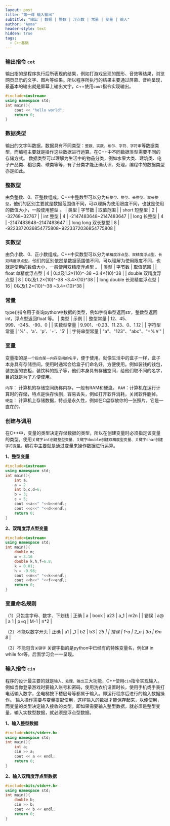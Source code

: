 ```yaml
---
layout: post
title: "第一课 输入输出"
subtitle: "输出 | 数据 | 整数 | 浮点数 | 常量 | 变量 | 输入"
author: "Aoma"
header-style: text
hidden: true
tags:
  - C++基础
---
```


### 输出指令 `cot`
输出指的是程序执行后所表现的结果，例如打游戏呈现的图形、音效等结果，浏览网页显示的文字、图片等结果。所以程序所执行的结果主要通过屏幕、音响呈现，最基本的输出就是屏幕上输出文字，c++使用`cout`指令实现输出。
```c++
#include<iostream>
using namespace std;
int main(){
    cout << "hello world";
    return 0;  
}
```

### 数据类型
输出的文字叫数据，数据具有不同类型：`整数、实数、布尔、字符、字符串`等数据类型，而编程主要就是操作这些数据进行运算。在C++中不同数据类型需要不同的存储方式。
数据类型可以理解为生活中的物品分类，例如水果大类、建筑类、电子产品类、稻谷类、球类等等，有了分类才能正确认识、处理，编程中的数据类型亦是如此。

### 整数型
由负整数、0、正整数组成。C++中整数型可以分为`短整型、整型、长整型、双长整型`，他们的区别主要就是数据范围值不同，可以理解为使用限度不同，也就是使用的数值大小，一般使用整型 。
| 类型               | 字节数 | 取值范围                                 |
| short 短整型       | 2      | -32768~32767                             |
| int 整型           | 4      | -2147483648~2147483647                   |
| long 长整型        | 4      | -2147483648~2147483647                   |
| long long 双长整型 | 8      | -9223372036854775808~9223372036854775808 |



### 实数型
由负小数、0、正小数组成。C++中实数型可以分为`单精度浮点型、双精度浮点型、长双精度浮点型`，他们的区别依然是数据范围值不同，可以理解为使用限度不同，也就是使用的数值大小，一般使用双精度浮点型 。
| 类型                       | 字节数 | 取值范围                       |
| float 单精度浮点型         | 4      | 0以及1.2×{10}^-38 ~3.4×{10}^38 |
| double 双精度浮点型        | 8      | 0以及1.2×{10}^-38 ~3.4×{10}^38 |
| long double 长双精度浮点型 | 16     | 0以及1.2×{10}^-38 ~3.4×{10}^38 |



### 常量
type()指令用于查询python中数据的类型，例如字符串型返回str，整数型返回int，浮点型返回float 等。
| 类型    | 示例                             |
| 整型常量     | 12、45、999、-345、-90、0    |
| 实数型常量   | 9.901、-0.23、11.23、0、1.12 |
| 字符型常量   | '%' 、'a'、'p'、'+'、'5'     |
| 字符串型常量 | "a"、"123"、"abc"、"=%￥"    |


### 变量
变量指的是`一个指向某一内存空间的名字`，便于使用。就像生活中的盒子一样，盒子本身具有存储空间，使用时通常会给盒子们命名好，方便使用。例如装钱的钱包，装衣服的衣柜，装饮料的瓶子等，他们本身具有存储空间，给他们取不同的名字，目的就是为了方便使用。

`内存`： 计算机的存储空间统称内存，一般有RAM和硬盘。
`RAM`：计算机在运行计算时的存储，特点是快存快删，容易丢失，例如打开软件消耗，关闭软件删掉。
`硬盘`： 计算机上存储数据，特点是永久性，例如在C盘存放你的一张照片，它是一直在的。

### 创建与调用
在C++中，变量的类型决定存储数据的类型，所以在创建变量时必须指定该变量的类型。使用`关键字int创建整型变量、关键字double创建双精度型变量、关键字char创建字符变量`。编程中主要就是通过变量来操作数据进行运算。

**1、整型变量**
```c++
#include<iostream>
using namespace std;
int main(){
    int a;
    a = 2
    int b,c,d=6;
    b = 3;
    c = 5;
    cout <<a<<" "<<b<<endl;
    cout <<c<<" "<<d<<endl;
    return 0;  
}
```

**2、双精度浮点型变量**
```c++
#include<iostream>
using namespace std;
int main(){
    double m;
    m = 3.16
    double k,h,f=6.8;
    k = 0.01;
    h = -9.98;
    cout <<m<<" "<<k<<endl;
    cout <<h<<" "<<f<<endl;
    return 0;  
}
```

### 变量命名规则
（1）只包含字母、数字、下划线
| 正确 | a    | book | a23  | a_1  | m2n  |
| 错误 | a@   | a 1  | p=q  | M-1  | n*2  |

（2）不能以数字开头
| 正确 | a1   | _1   | b2   | b3   | _25  |
| 错误 | 1-a  | 2_a  | 3a   | 6m    8_   |

（3）不能包含`关键字`
关键字指的是python中已经有的特殊变量名，例如if in while for等。后面学习会一一呈现。

### 输入指令 `cin`
程序的设计最主要的就是`输入、处理、输出`三大功能，C++使用`cin`指令实现输入。例如当你登录游戏时要输入账号和密码，使用洗衣机设置时长，使用手机或手表打电话输入数字，坐电梯按下楼层号等都属于输入。即运行程序后进行的输入数据操作。
输入操作需要与变量搭配使用，这样输入的数据才能保存起来，以便使用，而变量的类型决定输入接收的类型。即如果需要输入整型数据，就必须是整型变量，输入实数型数据，就必须是浮点型数据。

**1、输入整型数据**
```c++
#include<bits/stdc++.h>
using namespace std;
int main(){
    int a;
    cin >> a;
    cout << a << endl;
    return 0;  
}
```

**2、输入双精度浮点型数据**
```c++
#include<bits/stdc++.h>
using namespace std;
int main(){
    double b;
    cin >> b;
    cout << b << endl;
    return 0;  
}
```
